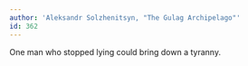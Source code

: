 ```yaml
---
author: 'Aleksandr Solzhenitsyn, "The Gulag Archipelago"'
id: 362
---
```


One man who stopped lying could bring down a tyranny.
